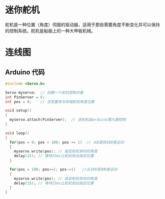 # 迷你舵机

舵机是一种位置（角度）伺服的驱动器，适用于那些需要角度不断变化并可以保持的控制系统。舵机是船舶上的一种大甲板机械。

# 连线图

## Arduino 代码

```cpp
#include <Servo.h> 

Servo myservo;  // 创建一个舵机控制对象
int PinServer = 8;
int pos = 0;    // 该变量用与存储舵机角度位置

void setup() 
{ 
  myservo.attach(PinServer);  // 该舵机由arduino第九脚控制
} 

void loop() 
{ 
  for(pos = 0; pos < 180; pos += 1)  // 从0度到180度运动 
  {
    myservo.write(pos); // 指定舵机转向的角度
    delay(15); // 等待15ms让舵机到达指定位置
  } 

  for(pos = 180; pos>=1; pos-=1)   //从180度到0度运动  
  {                                
    myservo.write(pos); // 指定舵机转向的角度 
    delay(15); // 等待15ms让舵机到达指定位置 
  } 
}
```



